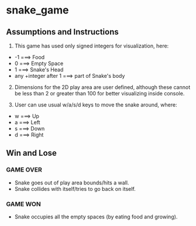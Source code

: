 # snake_game

## Assumptions and Instructions

1. This game has used only signed integers for visualization, here:

- -1 ===> Food
-  0 ===> Empty Space
-  1 ===> Snake's Head
-  any +integer after 1 ===> part of Snake's body

2. Dimensions for the 2D play area are user defined, although these cannot be less than 2 or greater than 100 for better visualizing inside console.

3. User can use usual w/a/s/d keys to move the snake around, where:
- w ===> Up
- a ===> Left
- s ===> Down
- d ===> Right

## Win and Lose

### GAME OVER

- Snake goes out of play area bounds/hits a wall.
- Snake collides with itself/tries to go back on itself.

### GAME WON

- Snake occupies all the empty spaces (by eating food and growing).

